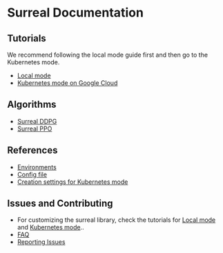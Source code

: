 # Surreal Documentation
## Tutorials
We recommend following the local mode guide first and then go to the Kubernetes mode.  
* [Local mode](surreal_tmux.md)  
* [Kubernetes mode on Google Cloud](surreal_kube_gke.md)  

## Algorithms
* [Surreal DDPG](ddpg.md)  
* [Surreal PPO](ddpg.md)  

## References
* [Environments](env.md)  
* [Config file](yaml_config.md)  
* [Creation settings for Kubernetes mode](creation_settings.md)  

## Issues and Contributing
* For customizing the surreal library, check the tutorials for [Local mode](surreal_tmux.md) and [Kubernetes mode](surreal_kube_gke.md)..
* [FAQ](faq.md)
* [Reporting Issues](reporting_issues.md)